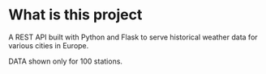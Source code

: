 # What is this project

A REST API built with Python and Flask to serve historical weather data for various cities in Europe.

DATA shown only for 100 stations.